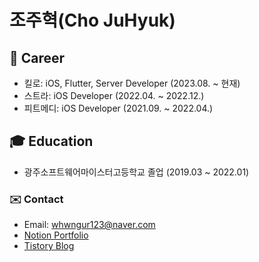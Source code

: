# 조주혁(Cho JuHyuk)
  
## 🏢 Career
- 킬로: iOS, Flutter, Server Developer (2023.08. ~ 현재)
- 스트라: iOS Developer (2022.04. ~ 2022.12.)
- 피트메디: iOS Developer (2021.09. ~ 2022.04.)

## 🎓 Education
- 광주소프트웨어마이스터고등학교 졸업 (2019.03 ~ 2022.01)

### ✉️ Contact
* Email: whwngur123@naver.com
* [Notion Portfolio](https://www.notion.so/chojuhyuk/iOS-24ab4212f854411082c8a3db0799c1fe?pvs=4) 
* [Tistory Blog](https://jo030225.tistory.com)
